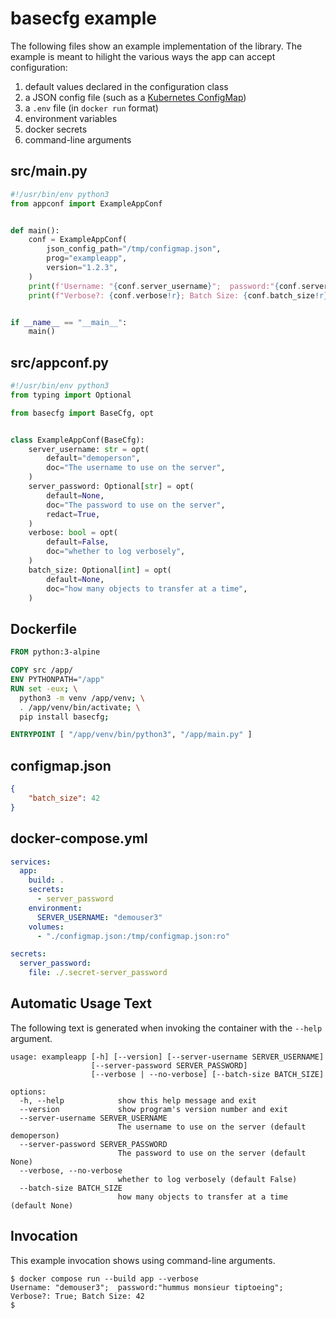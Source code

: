 # basecfg example

The following files show an example implementation of the library. The example is meant to hilight the various ways the app can accept configuration:

1. default values declared in the configuration class
2. a JSON config file (such as a [Kubernetes ConfigMap](https://kubernetes.io/docs/concepts/configuration/configmap/))
3. a `.env` file (in `docker run` format)
4. environment variables
5. docker secrets
6. command-line arguments


## src/main.py

```python
#!/usr/bin/env python3
from appconf import ExampleAppConf


def main():
    conf = ExampleAppConf(
        json_config_path="/tmp/configmap.json",
        prog="exampleapp",
        version="1.2.3",
    )
    print(f'Username: "{conf.server_username}";  password:"{conf.server_password}";')
    print(f"Verbose?: {conf.verbose!r}; Batch Size: {conf.batch_size!r}")


if __name__ == "__main__":
    main()
```

## src/appconf.py

```python
#!/usr/bin/env python3
from typing import Optional

from basecfg import BaseCfg, opt


class ExampleAppConf(BaseCfg):
    server_username: str = opt(
        default="demoperson",
        doc="The username to use on the server",
    )
    server_password: Optional[str] = opt(
        default=None,
        doc="The password to use on the server",
        redact=True,
    )
    verbose: bool = opt(
        default=False,
        doc="whether to log verbosely",
    )
    batch_size: Optional[int] = opt(
        default=None,
        doc="how many objects to transfer at a time",
    )
```

## Dockerfile

```Dockerfile
FROM python:3-alpine

COPY src /app/
ENV PYTHONPATH="/app"
RUN set -eux; \
  python3 -m venv /app/venv; \
  . /app/venv/bin/activate; \
  pip install basecfg;

ENTRYPOINT [ "/app/venv/bin/python3", "/app/main.py" ]
```

## configmap.json

```json
{
    "batch_size": 42
}
```

## docker-compose.yml

```yaml
services:
  app:
    build: .
    secrets:
      - server_password
    environment:
      SERVER_USERNAME: "demouser3"
    volumes:
      - "./configmap.json:/tmp/configmap.json:ro"

secrets:
  server_password:
    file: ./.secret-server_password
```

## Automatic Usage Text

The following text is generated when invoking the container with the `--help` argument.

```
usage: exampleapp [-h] [--version] [--server-username SERVER_USERNAME]
                  [--server-password SERVER_PASSWORD]
                  [--verbose | --no-verbose] [--batch-size BATCH_SIZE]

options:
  -h, --help            show this help message and exit
  --version             show program's version number and exit
  --server-username SERVER_USERNAME
                        The username to use on the server (default demoperson)
  --server-password SERVER_PASSWORD
                        The password to use on the server (default None)
  --verbose, --no-verbose
                        whether to log verbosely (default False)
  --batch-size BATCH_SIZE
                        how many objects to transfer at a time (default None)
```

## Invocation

This example invocation shows using command-line arguments.

```shell=/bin/sh
$ docker compose run --build app --verbose
Username: "demouser3";  password:"hummus monsieur tiptoeing";
Verbose?: True; Batch Size: 42
$
```
